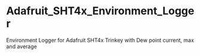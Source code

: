 # Adafruit_SHT4x_Environment_Logger
Environment Logger for Adafruit SHT4x Trinkey with Dew point current, max and average
